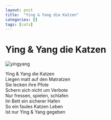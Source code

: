 ```yaml
---
layout: post
title:  "Ying & Yang die Katzen"
categories: []
tags: [cats]
---
```


# Ying & Yang die Katzen

![yingyang](https://i.imgur.com/LQHHA8H.jpg)

<!--more-->
Ying & Yang die Katzen  
Liegen matt auf den Matratzen  
Sie lecken ihre Pfote  
Schern sich nicht um Verbote  
Nur fressen, spielen, schlafen  
Im Bett ein sicherer Hafen  
So ein faules Katzen Leben  
Ist nur Ying & Yang gegeben  
